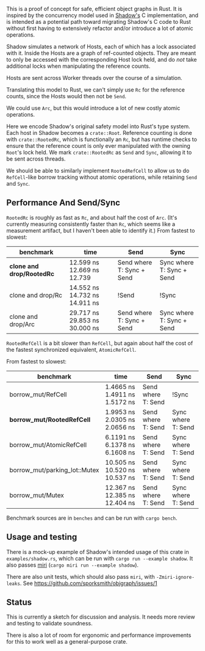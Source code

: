 This is a proof of concept for safe, efficient object graphs in Rust.  It is
inspired by the concurrency model used in
[Shadow's](https://github.com/shadow/shadow) C implementation, and is intended
as a potential path toward migrating Shadow's C code to Rust without first
having to extensively refactor and/or introduce a lot of atomic operations.

Shadow simulates a network of Hosts, each of which has a lock associated with
it.  Inside the Hosts are a graph of ref-counted objects. They are meant to only
be accessed with the corresponding Host lock held, and do *not* take additional
locks when manipulating the reference counts.

Hosts are sent across Worker threads over the course of a simulation.

Translating this model to Rust, we can't simply use `Rc` for the reference counts,
since the Hosts would then not be `Send`.

We could use `Arc`, but this would introduce a lot of new costly atomic operations.

Here we encode Shadow's original safety model into Rust's type system. Each host
in Shadow becomes a `crate::Root`. Reference counting is done with
`crate::RootedRc`, which is functionally an `Rc`, but has runtime checks to
ensure that the reference count is only ever manipulated with the owning
`Root`'s lock held. We mark `crate::RootedRc` as `Send` and `Sync`, allowing it
to be sent across threads.

We should be able to similarly implement `RootedRefCell` to allow us to do `RefCell`-like
borrow tracking without atomic operations, while retaining `Send` and `Sync`.

## Performance And Send/Sync

`RootedRc` is roughly as fast as `Rc`, and about half the cost of `Arc`. (It's currently measuring
consistently faster than `Rc`, which seems like a measurement artifact, but I haven't been able to identify it.) From fastest to slowest:

| benchmark | time | Send | Sync |
| -------- | ------ | -- | -- |
| **clone and drop/RootedRc** | 12.599 ns 12.669 ns 12.739  | Send where T: Sync + Send | Sync where T: Sync + Send |
| clone and drop/Rc                  | 14.552 ns 14.732 ns 14.911 ns | !Send | !Sync |
| clone and drop/Arc                  | 29.717 ns 29.853 ns 30.000 ns | Send where T: Sync + Send |  Sync where T: Sync + Send |


`RootedRefCell` is a bit slower than `RefCell`, but again about half the cost of the fastest synchronized
equivalent, `AtomicRefCell`.

From fastest to slowest:

| benchmark | time | Send | Sync |
| -------- | ------ | -- | -- |
| borrow_mut/RefCell       | 1.4665 ns 1.4911 ns 1.5172 ns | Send where T: Send | !Sync |
| **borrow_mut/RootedRefCell** | 1.9953 ns 2.0305 ns 2.0656 ns | Send where T: Send | Sync where T: Send |
| borrow_mut/AtomicRefCell | 6.1191 ns 6.1378 ns 6.1608 ns | Send where T: Send | Sync where T: Send |
| borrow_mut/parking_lot::Mutex | 10.505 ns 10.520 ns 10.537 ns | Send where T: Send | Sync where T: Send |
| borrow_mut/Mutex         | 12.367 ns 12.385 ns 12.404 ns | Send where T: Send | Sync where T: Send |

Benchmark sources are in `benches` and can be run with `cargo bench`.

## Usage and testing

There is a mock-up example of Shadow's intended usage of this crate in
`examples/shadow.rs`, which can be run with `cargo run --example shadow`. It
also passes [miri](https://github.com/rust-lang/miri) (`cargo miri run --example shadow`).

There are also unit tests, which should also pass `miri`, with
`-Zmiri-ignore-leaks`. See https://github.com/sporksmith/objgraph/issues/1

## Status

This is currently a sketch for discussion and analysis. It needs more review
and testing to validate soundness.

There is also a lot of room for ergonomic and performance improvements for this
to work well as a general-purpose crate.
